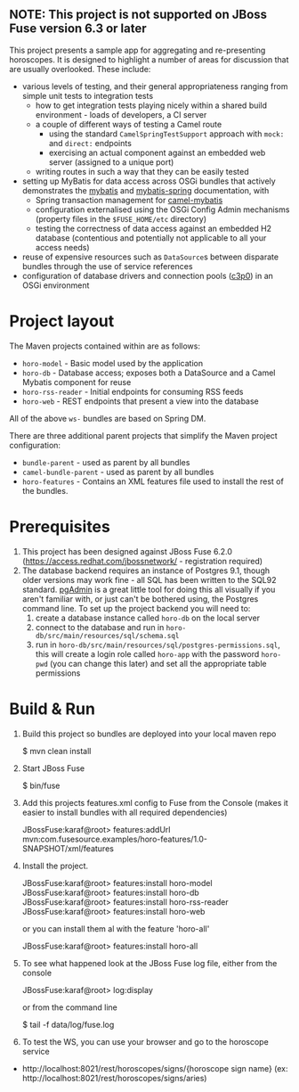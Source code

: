 NOTE: This project is not supported on JBoss Fuse version 6.3 or later
-----------------------------------------------------------------------

This project presents a sample app for aggregating and re-presenting horoscopes. It is designed to highlight a number
of areas for discussion that are usually overlooked. These include:

* various levels of testing, and their general appropriateness ranging from simple unit tests to integration tests
    * how to get integration tests playing nicely within a shared build environment - loads of developers, a CI server
    * a couple of different ways of testing a Camel route
        * using the standard `CamelSpringTestSupport` approach with `mock:` and `direct:` endpoints
        * exercising an actual component against an embedded web server (assigned to a unique port)
    * writing routes in such a way that they can be easily tested
* setting up MyBatis for data access across OSGi bundles that actively demonstrates the [mybatis](http://www.mybatis.org/core/)
  and [mybatis-spring](http://www.mybatis.org/spring/index.html) documentation, with
    * Spring transaction management for [camel-mybatis](http://camel.apache.org/mybatis.html)
    * configuration externalised using the OSGi Config Admin mechanisms (property files in the `$FUSE_HOME/etc` directory)
    * testing the correctness of data access against an embedded H2 database (contentious and potentially not applicable
      to all your access needs)
* reuse of expensive resources such as `DataSource`s between disparate bundles through the use of service references
* configuration of database drivers and connection pools ([c3p0](http://www.mchange.com/projects/c3p0/index.html)) in an
  OSGi environment

Project layout
==============
The Maven projects contained within are as follows:

* `horo-model` - Basic model used by the application
* `horo-db` - Database access; exposes both a DataSource and a Camel Mybatis component for reuse
* `horo-rss-reader` - Initial endpoints for consuming RSS feeds
* `horo-web` - REST endpoints that present a view into the database

All of the above `ws-` bundles are based on Spring DM.

There are three additional parent projects that simplify the Maven project configuration:

* `bundle-parent` - used as parent by all bundles
* `camel-bundle-parent` - used as parent by all bundles
* `horo-features` - Contains an XML features file used to install the rest of the bundles.

Prerequisites
=============

1. This project has been designed against JBoss Fuse 6.2.0 (https://access.redhat.com/jbossnetwork/ - registration required)
2. The database backend requires an instance of Postgres 9.1, though older versions may work fine - all SQL has been
   written to the SQL92 standard. [pgAdmin](http://pgadmin.org/) is a great little tool for doing this all visually if
   you aren't familiar with, or just can't be bothered using, the Postgres command line. To set up the project backend
   you will need to:
    1. create a database instance called `horo-db` on the local server
    2. connect to the database and run in `horo-db/src/main/resources/sql/schema.sql`
    3. run in `horo-db/src/main/resources/sql/postgres-permissions.sql`, this will create a login role called `horo-app` with the
       password `horo-pwd` (you can change this later) and set all the appropriate table permissions


Build & Run
==============================

1) Build this project so bundles are deployed into your local maven repo

    <project home> $ mvn clean install

2) Start JBoss Fuse

    <JBoss Fuse home>  $ bin/fuse

3) Add this projects features.xml config to Fuse from the Console
   (makes it easier to install bundles with all required dependencies)

    JBossFuse:karaf@root>  features:addUrl mvn:com.fusesource.examples/horo-features/1.0-SNAPSHOT/xml/features

4) Install the project.

    JBossFuse:karaf@root> features:install horo-model
    JBossFuse:karaf@root> features:install horo-db
    JBossFuse:karaf@root> features:install horo-rss-reader
    JBossFuse:karaf@root> features:install horo-web

   or you can install them al with the feature 'horo-all'

    JBossFuse:karaf@root> features:install horo-all


5) To see what happened look at the JBoss Fuse log file, either from the console

    JBossFuse:karaf@root> log:display

   or from the command line

    <JBoss Fuse home> $ tail -f data/log/fuse.log


6) To test the WS, you can use your browser and go to the horoscope service

* http://localhost:8021/rest/horoscopes/signs/{horoscope sign name}
  (ex: http://localhost:8021/rest/horoscopes/signs/aries)
